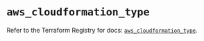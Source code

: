 # `aws_cloudformation_type`

Refer to the Terraform Registry for docs: [`aws_cloudformation_type`](https://registry.terraform.io/providers/hashicorp/aws/5.72.1/docs/resources/cloudformation_type).
